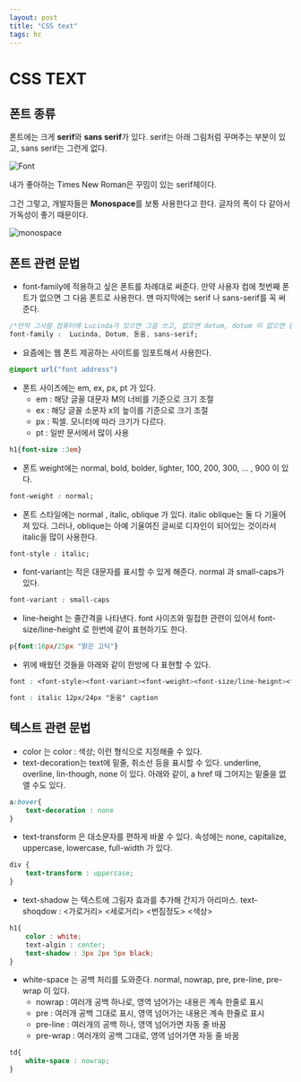 ```yaml
---
layout: post
title: "CSS text"
tags: hc
---
```

# CSS TEXT

## 폰트 종류

폰트에는 크게 **serif**와 **sans serif**가 있다. serif는 아래 그림처럼 꾸며주는 부분이 있고, sans serif는 그런게 없다.

![Font](https://upload.wikimedia.org/wikipedia/it/2/27/Confronto-caratteri-con-grazie-senza-grazie-serif-sans-serif.jpg)

내가 좋아하는 Times New Roman은 꾸밈이 있는 serif체이다.

그건 그렇고, 개발자들은 **Monospace**를 보통 사용한다고 한다. 글자의 폭이 다 같아서 가독성이 좋기 때문이다.

![monospace](https://upload.wikimedia.org/wikipedia/commons/f/f0/Proportional-vs-monospace-v4.jpg)



## 폰트 관련 문법

- font-family에 적용하고 싶은 폰트를 차례대로 써준다. 만약 사용자 컴에 첫번째 폰트가 없으면 그 다음 폰트로 사용한다. 맨 마지막에는 serif 나 sans-serif를 꼭 써준다.

```css
/*만약 그사람 컴퓨터에 Lucinda가 있으면 그걸 쓰고, 없으면 dotum, dotum 이 없으면 돋움, 돋움이 없으면 sans-serif를 사용한다.*/
font-family :  Lucinda, Dotum, 돋움, sans-serif;
```

- 요즘에는 웹 폰트 제공하는 사이트를 임포트해서 사용한다.

```css
@import url("font address")
```

- 폰트 사이즈에는 em, ex, px, pt 가 있다.
  - em : 해당 글꼴 대문자 M의 너비를 기준으로 크기 조절
  - ex : 해당 글꼴 소문자 x의 높이를 기준으로 크기 조절
  - px : 픽셀. 모니터에 따라 크기가 다르다.
  - pt : 일반 문서에서 많이 사용

```css
h1{font-size :3em}
```

- 폰트 weight에는 normal, bold, bolder, lighter, 100, 200, 300, ... , 900 이 있다.

```css
font-weight : normal;
```

- 폰트 스타일에는 normal , italic, oblique 가 있다. italic oblique는 둘 다 기울어져 있다. 그러나, oblique는 아예 기울여진 글씨로 디자인이 되어있는 것이라서 italic을 많이 사용한다.

```css
font-style : italic;
```

- font-variant는  작은 대문자를 표시할 수 있게 해준다. normal 과 small-caps가 있다.

```css
font-variant : small-caps
```

- line-height 는 줄간격을 나타낸다. font 사이즈와 밀접한 관련이 있어서 font-size/line-height 로 한번에 같이 표현하기도 한다.

```css
p{font:16px/25px "맑은 고딕"}
```

- 위에 배웠던 것들을 아래와 같이 한방에 다 표현할 수 있다.

```css
font : <font-style><font-variant><font-weight><font-size/line-heignt><font-family> |caption |icon ...

font : italic 12px/24px "돋움" caption
```

## 텍스트 관련 문법

- color 는 color : 색상; 이런 형식으로 지정해줄 수 있다.
- text-decoration는 text에 밑줄, 취소선 등을 표시할 수 있다. underline, overline, lin-though, none 이 있다. 아래와 같이, a href 때 그어지는 밑줄을 없앨 수도 있다.

```css
a:hover{
    text-decoration : none
}
```

- text-transform 은 대소문자를 편하게 바꿀 수 있다. 속성에는 none, capitalize, uppercase, lowercase, full-width 가 있다.

```css
div {
    text-transform : uppercase;
}
```

- text-shadow 는 텍스트에 그림자 효과를 추가해 간지가 아리마스. text-shoqdow : <가로거리> <세로거리> <번짐정도> <색상>

```css
h1{
    color : white;
    text-algin : center;
    text-shadow : 3px 2px 5px black;
}
```

- white-space 는 공백 처리를 도와준다. normal, nowrap, pre, pre-line, pre-wrap 이 있다.
  - nowrap : 여러개 공백 하나로, 영역 넘어가는 내용은 계속 한줄로 표시
  - pre : 여러개 공백 그대로 표시, 영역 넘어가는 내용은 계속 한줄로 표시
  - pre-line : 여러개의 공백 하나, 영역 넘어가면 자동 줄 바꿈
  - pre-wrap : 여러개의 공백 그대로, 영역 넘어가면 자동 줄 바꿈

```css
td{
    white-space : nowrap;
}
```
